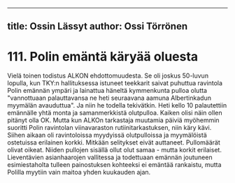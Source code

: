 
---
title: Ossin Lässyt
author: Ossi Törrönen
---

    
# 111. Polin emäntä käryää oluesta

Vielä toinen todistus ALKON ehdottomuudesta. Se oli joskus 50-luvun lopulla, kun TKY:n hallituksessa istuneet teekkarit 
saivat puhuttua ravintola Polin emännän ympäri ja lainattua häneltä kymmenkunta pulloa olutta "vannottuaan palauttavansa ne 
heti seuraavana aamuna Albertinkadun myymälän avauduttua". Ja niin he todella tekivätkin. Heti kello 10 palautettiin 
emännälle yhtä monta ja samanmerkkistä olutpulloa. Kaiken olisi näin ollen pitänyt olla OK. Mutta kun ALKOn tarkastaja 
muutamia päiviä myöhemmin suoritti Polin ravintolan viinavaraston rutiinitarkastuksen, niin käry kävi. Siihen aikaan oli 
ravintoloissa myydyissä olutpulloissa ja myymälöistä ostetuissa erilainen korkki. Mitkään selitykset eivät auttaneet. 
Pullomäärät olivat oikeat. Niiden pullojen sisällä ollut olut samaa - mutta korkit erilaiset. Lieventävien asianhaarojen vallitessa 
ja todettuaan emännän joutuneen esimiestaholta tulleen painostuksen kohteeksi ei emäntää rankaistu, mutta Polilla myytiin vain 
maitoa yhden kuukauden ajan.
